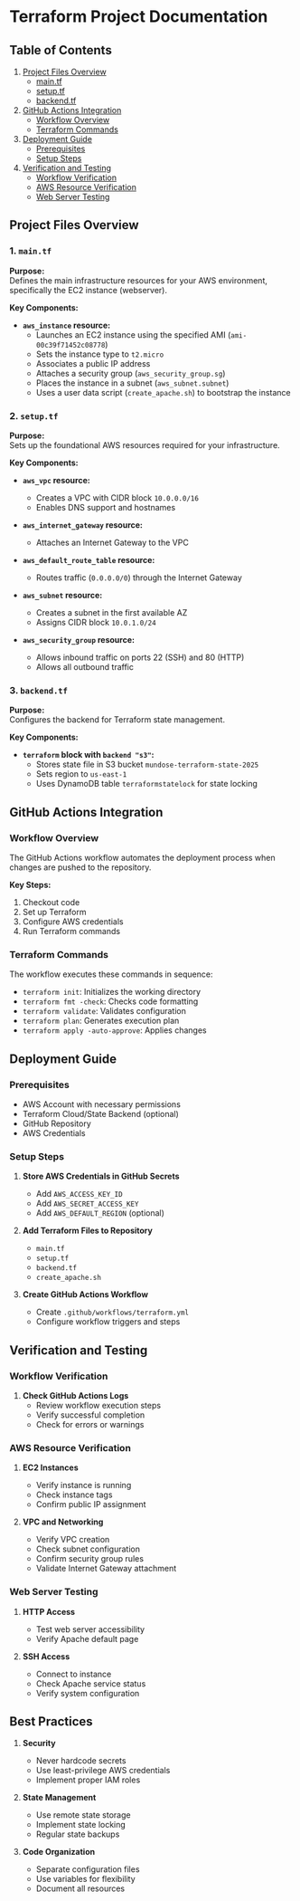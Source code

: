 # Terraform Project Documentation

## Table of Contents
1. [Project Files Overview](#project-files-overview)
   - [main.tf](#1-main-tf)
   - [setup.tf](#2-setup-tf)
   - [backend.tf](#3-backend-tf)
2. [GitHub Actions Integration](#github-actions-integration)
   - [Workflow Overview](#workflow-overview)
   - [Terraform Commands](#terraform-commands)
3. [Deployment Guide](#deployment-guide)
   - [Prerequisites](#prerequisites)
   - [Setup Steps](#setup-steps)
4. [Verification and Testing](#verification-and-testing)
   - [Workflow Verification](#workflow-verification)
   - [AWS Resource Verification](#aws-resource-verification)
   - [Web Server Testing](#web-server-testing)

## Project Files Overview

### 1. `main.tf`

**Purpose:**  
Defines the main infrastructure resources for your AWS environment, specifically the EC2 instance (webserver).

**Key Components:**
- **`aws_instance` resource:**  
  - Launches an EC2 instance using the specified AMI (`ami-00c39f71452c08778`)
  - Sets the instance type to `t2.micro`
  - Associates a public IP address
  - Attaches a security group (`aws_security_group.sg`)
  - Places the instance in a subnet (`aws_subnet.subnet`)
  - Uses a user data script (`create_apache.sh`) to bootstrap the instance

### 2. `setup.tf`

**Purpose:**  
Sets up the foundational AWS resources required for your infrastructure.

**Key Components:**
- **`aws_vpc` resource:**  
  - Creates a VPC with CIDR block `10.0.0.0/16`
  - Enables DNS support and hostnames

- **`aws_internet_gateway` resource:**  
  - Attaches an Internet Gateway to the VPC

- **`aws_default_route_table` resource:**  
  - Routes traffic (`0.0.0.0/0`) through the Internet Gateway

- **`aws_subnet` resource:**  
  - Creates a subnet in the first available AZ
  - Assigns CIDR block `10.0.1.0/24`

- **`aws_security_group` resource:**  
  - Allows inbound traffic on ports 22 (SSH) and 80 (HTTP)
  - Allows all outbound traffic

### 3. `backend.tf`

**Purpose:**  
Configures the backend for Terraform state management.

**Key Components:**
- **`terraform` block with `backend "s3"`:**  
  - Stores state file in S3 bucket `mundose-terraform-state-2025`
  - Sets region to `us-east-1`
  - Uses DynamoDB table `terraformstatelock` for state locking

## GitHub Actions Integration

### Workflow Overview

The GitHub Actions workflow automates the deployment process when changes are pushed to the repository.

**Key Steps:**
1. Checkout code
2. Set up Terraform
3. Configure AWS credentials
4. Run Terraform commands

### Terraform Commands

The workflow executes these commands in sequence:
- `terraform init`: Initializes the working directory
- `terraform fmt -check`: Checks code formatting
- `terraform validate`: Validates configuration
- `terraform plan`: Generates execution plan
- `terraform apply -auto-approve`: Applies changes

## Deployment Guide

### Prerequisites

- AWS Account with necessary permissions
- Terraform Cloud/State Backend (optional)
- GitHub Repository
- AWS Credentials

### Setup Steps

1. **Store AWS Credentials in GitHub Secrets**
   - Add `AWS_ACCESS_KEY_ID`
   - Add `AWS_SECRET_ACCESS_KEY`
   - Add `AWS_DEFAULT_REGION` (optional)

2. **Add Terraform Files to Repository**
   - `main.tf`
   - `setup.tf`
   - `backend.tf`
   - `create_apache.sh`

3. **Create GitHub Actions Workflow**
   - Create `.github/workflows/terraform.yml`
   - Configure workflow triggers and steps

## Verification and Testing

### Workflow Verification

1. **Check GitHub Actions Logs**
   - Review workflow execution steps
   - Verify successful completion
   - Check for errors or warnings

### AWS Resource Verification

1. **EC2 Instances**
   - Verify instance is running
   - Check instance tags
   - Confirm public IP assignment

2. **VPC and Networking**
   - Verify VPC creation
   - Check subnet configuration
   - Confirm security group rules
   - Validate Internet Gateway attachment

### Web Server Testing

1. **HTTP Access**
   - Test web server accessibility
   - Verify Apache default page

2. **SSH Access**
   - Connect to instance
   - Check Apache service status
   - Verify system configuration

## Best Practices

1. **Security**
   - Never hardcode secrets
   - Use least-privilege AWS credentials
   - Implement proper IAM roles

2. **State Management**
   - Use remote state storage
   - Implement state locking
   - Regular state backups

3. **Code Organization**
   - Separate configuration files
   - Use variables for flexibility
   - Document all resources

